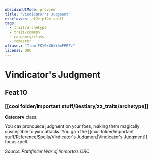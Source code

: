 ```yaml
---
obsidianUIMode: preview
title: "Vindicator's Judgment"
cssclasses: pf2e,pf2e-spell
tags:
  - trait/archetype
  - trait/common
  - category/class
  - remaster
aliases: "Item.EKY0xX6xYfmFPBZz"
license: ORC
---
```

# Vindicator's Judgment
## Feat 10
### [[cool folder/Important stuff/Bestiary/zz_traits/archetype]]

**Category** class; 




You can pronounce judgment on your foes, making them magically susceptible to your attacks. You gain the [[cool folder/Important stuff/Reference/Spells/Vindicator's Judgment|Vindicator's Judgment]] focus spell.

*Source: Pathfinder War of Immortals*
*ORC*
